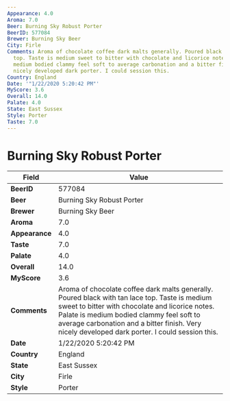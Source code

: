 ```yaml
---
Appearance: 4.0
Aroma: 7.0
Beer: Burning Sky Robust Porter
BeerID: 577084
Brewer: Burning Sky Beer
City: Firle
Comments: Aroma of chocolate coffee dark malts generally. Poured black with tan lace
  top. Taste is medium sweet to bitter with chocolate and licorice notes. Palate is
  medium bodied clammy feel soft to average carbonation and a bitter finish. Very
  nicely developed dark porter. I could session this.
Country: England
Date: '"1/22/2020 5:20:42 PM"'
MyScore: 3.6
Overall: 14.0
Palate: 4.0
State: East Sussex
Style: Porter
Taste: 7.0
---
```


# Burning Sky Robust Porter

| Field         | Value |
|---------------|-------|
| **BeerID** | 577084 |
| **Beer** | Burning Sky Robust Porter |
| **Brewer** | Burning Sky Beer |
| **Aroma** | 7.0 |
| **Appearance** | 4.0 |
| **Taste** | 7.0 |
| **Palate** | 4.0 |
| **Overall** | 14.0 |
| **MyScore** | 3.6 |
| **Comments** | Aroma of chocolate coffee dark malts generally. Poured black with tan lace top. Taste is medium sweet to bitter with chocolate and licorice notes. Palate is medium bodied clammy feel soft to average carbonation and a bitter finish. Very nicely developed dark porter. I could session this. |
| **Date** | 1/22/2020 5:20:42 PM |
| **Country** | England |
| **State** | East Sussex |
| **City** | Firle |
| **Style** | Porter |
